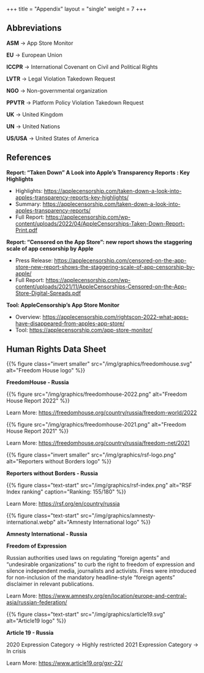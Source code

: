 +++
title = "Appendix"
layout = "single"
weight = 7
+++

## Abbreviations

**ASM** -> App Store Monitor

**EU** -> European Union

**ICCPR** -> International Covenant on Civil and Political Rights

**LVTR** -> Legal Violation Takedown Request

**NGO** -> Non-governmental organization

**PPVTR** -> Platform Policy Violation Takedown Request

**UK** -> United Kingdom

**UN** -> United Nations

**US/USA** -> United States of America

## References

**Report: “Taken Down” A Look into Apple’s Transparency Reports : Key Highlights**

- Highlights: https://applecensorship.com/taken-down-a-look-into-apples-transparency-reports-key-highlights/
- Summary: https://applecensorship.com/taken-down-a-look-into-apples-transparency-reports/
- Full Report: https://applecensorship.com/wp-content/uploads/2022/04/AppleCensorships-Taken-Down-Report-Print.pdf

**Report: “Censored on the App Store”: new report shows the staggering scale of app censorship by Apple**

- Press Release: https://applecensorship.com/censored-on-the-app-store-new-report-shows-the-staggering-scale-of-app-censorship-by-apple/
- Full Report: https://applecensorship.com/wp-content/uploads/2021/11/AppleCensorships-Censored-on-the-App-Store-Digital-Spreads.pdf

**Tool: AppleCensorship’s App Store Monitor**

- Overview: https://applecensorship.com/rightscon-2022-what-apps-have-disappeared-from-apples-app-store/
- Tool: https://applecensorship.com/app-store-monitor/


## Human Rights Data Sheet

{{% figure class="invert smaller" src="/img/graphics/freedomhouse.svg" alt="Freedom House logo" %}}

**FreedomHouse - Russia**

{{% figure src="/img/graphics/freedomhouse-2022.png" alt="Freedom House Report 2022" %}}

Learn More: https://freedomhouse.org/country/russia/freedom-world/2022

{{% figure src="/img/graphics/freedomhouse-2021.png" alt="Freedom House Report 2021" %}}

Learn More: https://freedomhouse.org/country/russia/freedom-net/2021

{{% figure class="invert smaller" src="/img/graphics/rsf-logo.png" alt="Reporters without Borders logo" %}}

**Reporters without Borders - Russia**

{{% figure class="text-start" src="/img/graphics/rsf-index.png" alt="RSF Index ranking" caption="Ranking: 155/180" %}}

Learn More: https://rsf.org/en/country/russia

{{% figure class="text-start" src="/img/graphics/amnesty-international.webp" alt="Amnesty International logo" %}}

**Amnesty International - Russia**

**Freedom of Expression**

Russian authorities used laws on regulating “foreign agents” and “undesirable organizations” to curb the right to freedom of expression and silence independent media, journalists and activists. Fines were introduced for non-inclusion of the mandatory headline-style “foreign agents” disclaimer in relevant publications.

Learn More: https://www.amnesty.org/en/location/europe-and-central-asia/russian-federation/

{{% figure class="text-start" src="/img/graphics/article19.svg" alt="Article19 logo" %}}

**Article 19 - Russia**

2020 Expression Category -> Highly restricted
2021 Expression Category -> In crisis

Learn More: https://www.article19.org/gxr-22/